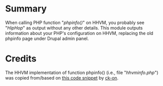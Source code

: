 # Summary

When calling PHP function "_phpinfo()_" on HHVM, you probably see "_HipHop_" as output without any other details. This
module outputs information about your PHP's configuration on HHVM, replacing the old phpinfo page under Drupal admin
panel.

# Credits

The HHVM implementation of function phpinfo() (i.e., file "_hhvminfo.php_") was copied from/based on
[this code snippet](https://gist.github.com/ck-on/67ca91f0310a695ceb65) by [ck-on](https://github.com/ck-on).
